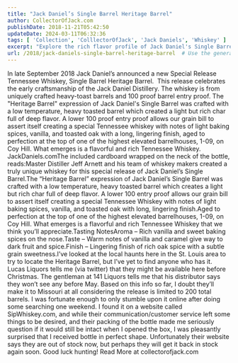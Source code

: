 ```yaml
---
title: "Jack Daniel’s Single Barrel Heritage Barrel"
author: CollectorOfJack.com
publishDate: 2018-11-21T05:42:50
updateDate: 2024-03-11T06:32:36
tags: [ 'Collection', 'ColllectorOfJack', 'Jack Daniels', 'Whiskey' ]
excerpt: "Explore the rich flavor profile of Jack Daniel's Single Barrel Heritage Barrel, a unique Tennessee whiskey featuring notes of vanilla, oak, and light spices."
url: /2018/jack-daniels-single-barrel-heritage-barrel  # Use the generated URL with year
---
```

In late September 2018 Jack Daniel’s announced a new Special Release Tennessee Whiskey, Single Barrel Heritage Barrel.&nbsp; This release celebrates the early craftsmanship of the Jack Daniel Distillery. The whiskey is from uniquely crafted heavy-toast barrels and 100 proof barrel entry proof. The "Heritage Barrel" expression of Jack Daniel's Single Barrel was crafted with a low temperature, heavy toasted barrel which created a light but rich char full of deep flavor. A lower 100 proof entry proof allows our grain bill to assert itself creating a special Tennessee whiskey with notes of light baking spices, vanilla, and toasted oak with a long, lingering finish, aged to perfection at the top of one of the highest elevated barrelhouses, 1-09, on Coy Hill. What emerges is a flavorful and rich Tennessee Whiskey. JackDaniels.comThe included cardboard wrapped on the neck of the bottle, reads:Master Distiller Jeff Arnett and his team of whiskey makers created a truly unique whiskey for this special release of Jack Daniel’s Single Barrel.The “Heritage Barrel” expression of Jack Daniel’s Single Barrel was crafted with a low temperature, heavy toasted barrel which creates a light but rich char full of deep flavor. A lower 100 entry proof allows our grain bill to assert itself creating a special Tennessee Whiskey with notes of light baking spices, vanilla, and toasted oak with long, lingering finish.Aged to perfection at the top of one of the highest elevated barrelhouses, 1-09, on Coy Hill. What emerges is a flavorful and rich Tennessee Whiskey that we think you’ll appreciate.Tasting NotesAroma – Rich vanilla and sweet baking spices on the nose.Taste – Warm notes of vanilla and caramel give way to dark fruit and spice.Finish – Lingering finish of rich oak spice with a subtle grain sweetness.I’ve looked at the local haunts here in the St. Louis area to try to locate the Heritage Barrel, but I’ve yet to find anyone who has it. Lucas Liquors tells me (via twitter) that they might be available here before Christmas. The gentleman at 141 Liquors tells me that his distributor says they won’t see any before May. Based on this info so far, I doubt they’ll make it to Missouri at all considering the release is limited to 200 total barrels. I was fortunate enough to only stumble upon it online after doing some searching one weekend. I found it on a website called SipWhiskey.com, and while their communication/customer service left some things to be desired, and their packing of the bottle made me seriously question if it would still be intact when I opened the box, I was pleasantly surprised that I received bottle in perfect shape. Unfortunately their website says they are out of stock now, but perhaps they will get it back in stock again soon. Good luck hunting! Read More at collectorofjack.com



